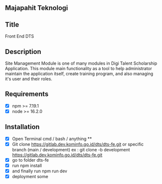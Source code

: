 ## Majapahit Teknologi

## Title
Front End DTS

## Description
Site Management Module is one of many modules in Digi Talent Scholarship Application. This module main functionality as a tool to help administrator maintain the application itself, create training program, and also managing it's user and their roles.

## Requirements
- [x] npm >= 7.19.1
- [x] node >= 16.2.0

## Installation
- [x] Open Terminal cmd / bash / anything **
- [x]  Git clone https://gitlab.dev.kominfo.go.id/dts/dts-fe.git or specific branch (main / development) ex : git clone -b development https://gitlab.dev.kominfo.go.id/dts/dts-fe.git
- [x] go to folder dts-fe
- [x] run npm install
- [x] and finally run npm run dev
- [x] deployment some
